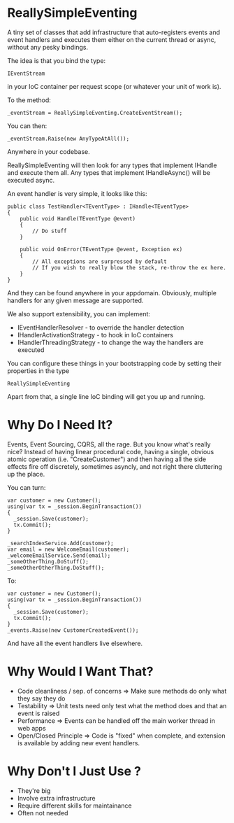 ReallySimpleEventing
====================

A tiny set of classes that add infrastructure that auto-registers events and event handlers and executes them either on the current thread or async, without any pesky bindings.

The idea is that you bind the type:

    IEventStream 
  
in your IoC container per request scope (or whatever your unit of work is).

To the method:

    _eventStream = ReallySimpleEventing.CreateEventStream();

You can then:

    _eventStream.Raise(new AnyTypeAtAll());

Anywhere in your codebase.

ReallySimpleEventing will then look for any types that implement IHandle<TTypeName> and execute them all.
Any types that implement IHandleAsync<TTypeName>() will be executed async.

An event handler is very simple, it looks like this:

    public class TestHandler<TEventType> : IHandle<TEventType>
    {
        public void Handle(TEventType @event)
        {
            // Do stuff
        }
        
        public void OnError(TEventType @event, Exception ex)
        {
            // All exceptions are surpressed by default
            // If you wish to really blow the stack, re-throw the ex here.
        }
    }
    
And they can be found anywhere in your appdomain. Obviously, multiple handlers for any given message are supported.

We also support extensibility, you can implement:

* IEventHandlerResolver - to override the handler detection
* IHandlerActivationStrategy - to hook in IoC containers
* IHandlerThreadingStrategy - to change the way the handlers are executed

You can configure these things in your bootstrapping code by setting their properties in the type

    ReallySimpleEventing
    
Apart from that, a single line IoC binding will get you up and running.

Why Do I Need It?
=================

Events, Event Sourcing, CQRS, all the rage. But you know what's really nice? Instead of having linear procedural code, having a single, obvious atomic operation (i.e. "CreateCustomer") and then having all the side effects fire off discretely, sometimes asyncly, and not right there cluttering up the place.

You can turn:

    var customer = new Customer();
    using(var tx = _session.BeginTransaction())
    {
      _session.Save(customer);
      tx.Commit();
    }

    _searchIndexService.Add(customer);
    var email = new WelcomeEmail(customer);
    _welcomeEmailService.Send(email);
    _someOtherThing.DoStuff();
    _someOtherOtherThing.DoStuff();

To:

    var customer = new Customer();
    using(var tx = _session.BeginTransaction())
    {
      _session.Save(customer);
      tx.Commit();
    }
    _events.Raise(new CustomerCreatedEvent());
  
  
And have all the event handlers live elsewhere.

Why Would I Want That?
====================

- Code cleanliness / sep. of concerns => Make sure methods do only what they say they do
- Testability => Unit tests need only test what the method does and that an event is raised
- Performance => Events can be handled off the main worker thread in web apps
- Open/Closed Principle => Code is "fixed" when complete, and extension is available by adding new event handlers.

Why Don't I Just Use <Some Enterprise Service Bus>?
===================================================

- They're big
- Involve extra infrastructure
- Require different skills for maintainance
- Often not needed


